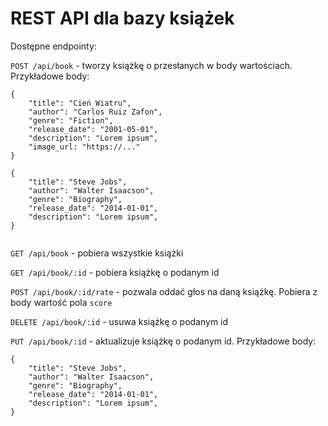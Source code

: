 # REST API dla bazy książek

Dostępne endpointy:

`POST /api/book` - tworzy książkę o przesłanych w body wartościach.
Przykładowe body:

```
{
    "title": "Cień Wiatru",
    "author": "Carlos Ruiz Zafon",
    "genre": "Fiction",
    "release_date": "2001-05-01",
    "description": "Lorem ipsum",
    "image_url: "https://..."
}

{
    "title": "Steve Jobs",
    "author": "Walter Isaacson",
    "genre": "Biography",
    "release_date": "2014-01-01",
    "description": "Lorem ipsum",
}


```

`GET /api/book` - pobiera wszystkie książki

`GET /api/book/:id` - pobiera książkę o podanym id

`POST /api/book/:id/rate` - pozwala oddać głos na daną książkę. Pobiera z body wartość pola `score`

`DELETE /api/book/:id` - usuwa książkę o podanym id

`PUT /api/book/:id` - aktualizuje książkę o podanym id. Przykładowe body:

```
{
    "title": "Steve Jobs",
    "author": "Walter Isaacson",
    "genre": "Biography",
    "release_date": "2014-01-01",
    "description": "Lorem ipsum",
}
```




